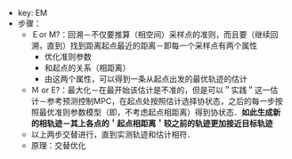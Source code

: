 - key: EM
- 步骤：
	- Ｅor M?：回溯－不仅要推算（相空间）采样点的准则，而且要（继续回溯，直到）找到距离起点最近的距离－即每一个采样点有两个属性
		- 优化准则参数
		- 和起点的关系（相距离）
		- 由这两个属性，可以得到一条从起点出发的最优轨迹的估计
	- Ｍ or E?：最大化－在最开始该估计是不准的，但是可以＂实践＂这一估计－参考预测控制MPC，在起点处按照估计选择协状态，之后的每一步按照最优准则参数模型（即，不考虑起点相距离）得到协状态．**如此生成新的相轨迹－其上各点的＇起点相距离＇较之前的轨迹更加接近目标轨迹**
	- 以上两步交替进行，直到实测轨迹和估计相符．
	- 原理：交替优化